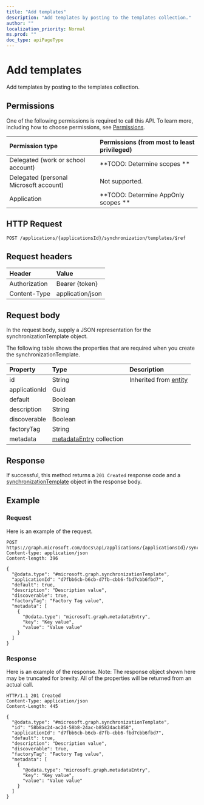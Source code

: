 ```yaml
---
title: "Add templates"
description: "Add templates by posting to the templates collection."
author: ""
localization_priority: Normal
ms.prod: ""
doc_type: apiPageType
---
```


# Add templates

Add templates by posting to the templates collection.

## Permissions
One of the following permissions is required to call this API. To learn more, including how to choose permissions, see [Permissions](/concepts/permissions-reference.md).

|Permission type|Permissions (from most to least privileged)|
|:---|:---|
|Delegated (work or school account)|**TODO: Determine scopes **|
|Delegated (personal Microsoft account)|Not supported.|
|Application|**TODO: Determine AppOnly scopes **|

## HTTP Request
<!-- {
  "blockType": "ignored"
}
-->
``` http
POST /applications/{applicationsId}/synchronization/templates/$ref
```

## Request headers
|Header|Value|
|:---|:---|
|Authorization|Bearer {token}|
|Content-Type|application/json|

## Request body
In the request body, supply a JSON representation for the synchronizationTemplate object.

The following table shows the properties that are required when you create the synchronizationTemplate.

|Property|Type|Description|
|:---|:---|:---|
|id|String| Inherited from [entity](../resources/entity.md)|
|applicationId|Guid||
|default|Boolean||
|description|String||
|discoverable|Boolean||
|factoryTag|String||
|metadata|[metadataEntry](../resources/metadataEntry.md) collection||



## Response
If successful, this method returns a `201 Created` response code and a [synchronizationTemplate](../resources/synchronizationtemplate.md) object in the response body.

## Example

### Request
Here is an example of the request.
<!-- {
  "blockType": "request",
  "name": "create_synchronizationtemplate_from_"
}
-->
``` http
POST https://graph.microsoft.com/docs\api/applications/{applicationsId}/synchronization/templates
Content-type: application/json
Content-length: 396

{
  "@odata.type": "#microsoft.graph.synchronizationTemplate",
  "applicationId": "d7fbb6cb-b6cb-d7fb-cbb6-fbd7cbb6fbd7",
  "default": true,
  "description": "Description value",
  "discoverable": true,
  "factoryTag": "Factory Tag value",
  "metadata": [
    {
      "@odata.type": "microsoft.graph.metadataEntry",
      "key": "Key value",
      "value": "Value value"
    }
  ]
}
```

### Response
Here is an example of the response. Note: The response object shown here may be truncated for brevity. All of the properties will be returned from an actual call.
<!-- {
  "blockType": "response",
  "truncated": true,
  "@odata.type": "microsoft.graph.synchronizationtemplate"
}
-->
``` http
HTTP/1.1 201 Created
Content-Type: application/json
Content-Length: 445

{
  "@odata.type": "#microsoft.graph.synchronizationTemplate",
  "id": "58b8ac24-ac24-58b8-24ac-b85824acb858",
  "applicationId": "d7fbb6cb-b6cb-d7fb-cbb6-fbd7cbb6fbd7",
  "default": true,
  "description": "Description value",
  "discoverable": true,
  "factoryTag": "Factory Tag value",
  "metadata": [
    {
      "@odata.type": "microsoft.graph.metadataEntry",
      "key": "Key value",
      "value": "Value value"
    }
  ]
}
```

